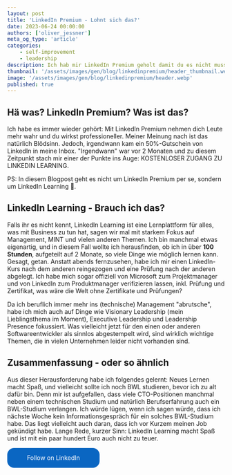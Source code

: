 ```yaml
---
layout: post
title: 'LinkedIn Premium - Lohnt sich das?'
date: 2023-06-24 00:00:00
authors: ['oliver_jessner']
meta_og_type: 'article'
categories:
    - self-improvement
    - leadership
description: Ich hab mir LinkedIn Premium geholt damit du es nicht musst. Hier sind meine Erfahrungen.
thumbnail: '/assets/images/gen/blog/linkedinpremium/header_thumbnail.webp'
image: '/assets/images/gen/blog/linkedinpremium/header.webp'
published: true
---
```


## Hä was? LinkedIn Premium? Was ist das?

Ich habe es immer wieder gehört: Mit LinkedIn Premium nehmen dich Leute mehr wahr und du wirkst professioneller. Meiner Meinung nach ist das natürlich Blödsinn. Jedoch, irgendwann kam ein 50%-Gutschein von LinkedIn in meine Inbox. "Irgendwann" war vor 2 Monaten und zu diesem Zeitpunkt stach mir einer der Punkte ins Auge: KOSTENLOSER ZUGANG ZU LINKEDIN LEARNING.

PS: In diesem Blogpost geht es nicht um LinkedIn Premium per se, sondern um LinkedIn Learning 🫣.

## LinkedIn Learning - Brauch ich das?

Falls ihr es nicht kennt, LinkedIn Learning ist eine Lernplattform für alles, was mit Business zu tun hat, sagen wir mal mit starkem Fokus auf Management, MINT und vielen anderen Themen. Ich bin manchmal etwas eigenartig, und in diesem Fall wollte ich herausfinden, ob ich in über **100 Stunden**, aufgeteilt auf 2 Monate, so viele Dinge wie möglich lernen kann. Gesagt, getan. Anstatt abends fernzusehen, habe ich mir einen LinkedIn-Kurs nach dem anderen reingezogen und eine Prüfung nach der anderen abgelegt. Ich habe mich sogar offiziell von Microsoft zum Projektmanager und von LinkedIn zum Produktmanager verifizieren lassen, inkl. Prüfung und Zertifikat, was
wäre die Welt ohne Zertifikate und Prüfungen?

Da ich beruflich immer mehr ins (technische) Management "abrutsche", habe ich mich auch auf Dinge wie Visionary Leadership (mein Lieblingsthema im Moment), Executive Leadership und Leadership Presence fokussiert. Was vielleicht jetzt für den einen oder anderen Softwareentwickler als sinnlos abgestempelt wird, sind wirklich wichtige Themen, die in vielen Unternehmen leider nicht vorhanden sind.

## Zusammenfassung - oder so ähnlich

Aus dieser Herausforderung habe ich folgendes gelernt: Neues Lernen macht Spaß, und vielleicht sollte ich noch BWL studieren, bevor ich zu alt dafür bin. Denn mir ist aufgefallen, dass viele CTO-Positionen manchmal neben einem technischen Studium und natürlich Berufserfahrung auch ein BWL-Studium verlangen. Ich würde lügen, wenn ich sagen würde, dass ich nächste Woche kein Informationsgespräch für ein solches BWL-Studium habe. Das liegt vielleicht auch daran, dass ich vor Kurzem meinen Job gekündigt habe. Lange Rede, kurzer Sinn: LinkedIn Learning macht Spaß und ist mit ein paar hundert Euro auch nicht zu teuer.

<style>
.libutton {
    display: flex;
    flex-direction: column;
    justify-content: center;
    padding: 7px;
    text-align: center;
    outline: none;
    text-decoration: none !important;
    color: #ffffff !important;
    width: 200px;
    height: 32px;
    border-radius: 16px;
    background-color: #0A66C2;
    font-family: "SF Pro Text", Helvetica, sans-serif;
}
</style>

<a class="libutton" href="https://www.linkedin.com/comm/mynetwork/discovery-see-all?usecase=PEOPLE_FOLLOWS&followMember=oliverjessner" target="_blank">Follow on LinkedIn</a>
